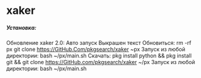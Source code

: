 # xaker
<h5>Установка:</h5>

Обновление xaker 2.0:
Авто запуск
Выкрашен текст
Обновиться:
rm -rf px
git clone https://GitHub.Com/pkgsearch/xaker ~px 
Запуск из любой директории:
bash ~/px/main.sh
Скачать:
pkg install python && pkg install git && git clone https://GitHub.com/pkgsearch/xaker ~/px
Запуск из любой директории:
bash ~/px/main.sh
